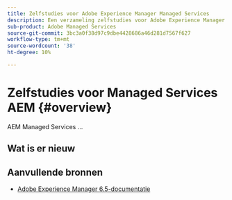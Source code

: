 ```yaml
---
title: Zelfstudies voor Adobe Experience Manager Managed Services
description: Een verzameling zelfstudies voor Adobe Experience Manager (AEM) Managed Services
sub-product: Adobe Managed Services
source-git-commit: 3bc3a0f38d97c9dbe4428686a46d281d7567f627
workflow-type: tm+mt
source-wordcount: '38'
ht-degree: 10%

---
```


# Zelfstudies voor Managed Services AEM {#overview}

AEM Managed Services ...

<div id="whats-new-section">

## Wat is er nieuw

</div>

<div id="recs-overview-body-1"></div>
<div id="recs-overview-body-2"></div>
<div id="recs-overview-body-3"></div>
<div id="recs-overview-body-4"></div>
<div id="recs-overview-body-5"></div>
<div id="recs-overview-body-6"></div>

<div id="staff-picks-section">


## Aanvullende bronnen

* [Adobe Experience Manager 6.5-documentatie](https://experienceleague.adobe.com/docs/experience-manager-65.html)
